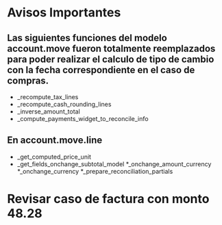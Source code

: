 
# Avisos Importantes
## Las siguientes funciones del modelo account.move fueron totalmente reemplazados para poder realizar el calculo de tipo de cambio con la fecha correspondiente en el caso de compras.
* _recompute_tax_lines
* _recompute_cash_rounding_lines
* _inverse_amount_total
* _compute_payments_widget_to_reconcile_info
## En account.move.line
* _get_computed_price_unit
* _get_fields_onchange_subtotal_model
*_onchange_amount_currency
*_onchange_currency
*_prepare_reconciliation_partials


# Revisar caso de factura con monto 48.28